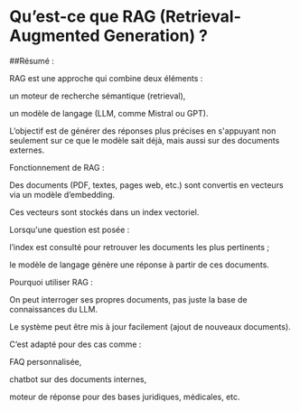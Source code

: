 # Qu’est-ce que RAG (Retrieval-Augmented Generation) ?

##Résumé :

RAG est une approche qui combine deux éléments :

un moteur de recherche sémantique (retrieval),

un modèle de langage (LLM, comme Mistral ou GPT).

L’objectif est de générer des réponses plus précises en s'appuyant non seulement sur ce que le modèle sait déjà, mais aussi sur des documents externes.

Fonctionnement de RAG :

Des documents (PDF, textes, pages web, etc.) sont convertis en vecteurs via un modèle d’embedding.

Ces vecteurs sont stockés dans un index vectoriel.

Lorsqu'une question est posée :

l’index est consulté pour retrouver les documents les plus pertinents ;

le modèle de langage génère une réponse à partir de ces documents.

Pourquoi utiliser RAG :

On peut interroger ses propres documents, pas juste la base de connaissances du LLM.

Le système peut être mis à jour facilement (ajout de nouveaux documents).

C’est adapté pour des cas comme :

FAQ personnalisée,

chatbot sur des documents internes,

moteur de réponse pour des bases juridiques, médicales, etc.
